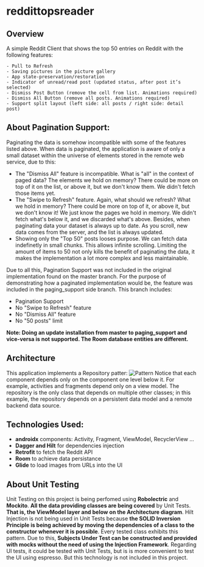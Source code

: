 # reddittopsreader

## Overview
A simple Reddit Client that shows the top 50 entries on Reddit with the following features:
```
- Pull to Refresh
- Saving pictures in the picture gallery
- App state-preservation/restoration
- Indicator of unread/read post (updated status, after post it’s selected)
- Dismiss Post Button (remove the cell from list. Animations required)
- Dismiss All Button (remove all posts. Animations required)
- Support split layout (left side: all posts / right side: detail post)
```
## About Pagination Support:
Paginating the data is somehow incompatible with some of the features listed above. When data is paginated, the application is aware of only a small dataset within the universe of elements stored in the remote web service, due to this:
* The "Dismiss All" feature is incompatible. What is "all" in the context of paged data? The elements we hold on memory? There could be more on top of it on the list, or above it, but we don't know them. We didn't fetch those items yet.
* The "Swipe to Refresh" feature. Again, what should we refresh? What we hold in memory? There could be more on top of it, or above it, but we don't know it! We just know the pages we hold in memory. We didn't fetch what's below it, and we discarded what's above. Besides, when paginating data your dataset is always up to date. As you scroll, new data comes from the server, and the list is always updated.
* Showing only the "Top 50" posts looses purpose. We can fetch data indefinetly in small chunks. This allows infinite scrolling. Limiting the amount of items to 50 not only kills the benefit of paginating the data, it makes the implementation a lot more complex and less maintainable.

Due to all this, Pagination Support was not included in the original implementation found on the master branch.
For the purpose of demonstrating how a paginated implementation would be, the feature was included in the paging_support side branch. This branch includes:
* Pagination Support
* No "Swipe to Refresh" feature
* No "Dismiss All" feature
* No "50 posts" limit

**Note: Doing an update installation from master to paging_support and vice-versa is not supported. The Room database entities are different.**

## Architecture
This application implements a Repository patter:
![Pattern](https://developer.android.com/topic/libraries/architecture/images/final-architecture.png)
Notice that each component depends only on the component one level below it. For example, activities and fragments depend only on a view model. The repository is the only class that depends on multiple other classes; in this example, the repository depends on a persistent data model and a remote backend data source.

## Technologies Used:
* **androidx** components: Activity, Fragment, ViewModel, RecyclerView ...
* **Dagger and Hilt** for dependencies injection
* **Retrofit** to fetch the Reddit API
* **Room** to achieve data persistance
* **Glide** to load images from URLs into the UI

## About Unit Testing
Unit Testing on this project is being perfomed using **Robolectric** and **Mockito**.
**All the data providing classes are being covered** by Unit Tests. **That is, the ViewModel layer and below on the Architecture diagram**.
Hilt Injection is not being used in Unit Tests because **the SOLID Inversion Principle is being achieved by moving the dependencies of a class to the constructor whenever it is possible**. Every tested class exhibits this pattern. Due to this, **Subjects Under Test can be constructed and provided with mocks without the need of using the Injection Framework**.
Regarding UI tests, it could be tested with Unit Tests, but is is more convenient to test the UI using espresso. But this technology is not included in this project.
